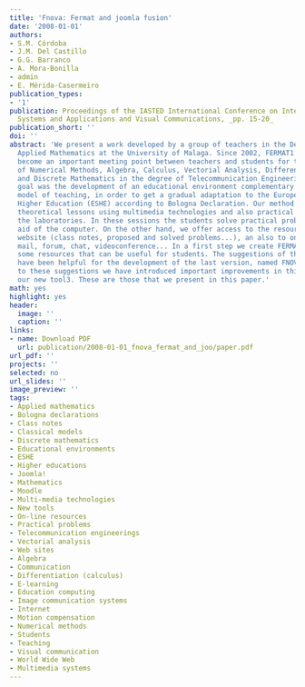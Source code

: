 ```yaml
---
title: 'Fnova: Fermat and joomla fusion'
date: '2008-01-01'
authors:
- S.M. Córdoba
- J.M. Del Castillo
- G.G. Barranco
- A. Mora-Bonilla
- admin
- E. Mérida-Casermeiro
publication_types: 
- '1'
publication: Proceedings of the IASTED International Conference on Internet and Multimedia
  Systems and Applications and Visual Communications, _pp. 15-20_
publication_short: ''
doi: ''
abstract: 'We present a work developed by a group of teachers in the Department of
  Applied Mathematics at the University of Malaga. Since 2002, FERMAT1 Project has
  become an important meeting point between teachers and students for the subjects
  of Numerical Methods, Algebra, Calculus, Vectorial Analysis, Differential Equations
  and Discrete Mathematics in the degree of Telecommunication Engineering. Our main
  goal was the development of an educational environment complementary to the classical
  model of teaching, in order to get a gradual adaptation to the European Space for
  Higher Education (ESHE) according to Bologna Declaration. Our method consists on
  theoretical lessons using multimedia technologies and also practical sessions in
  the laboratories. In these sessions the students solve practical problems with the
  aid of the computer. On the other hand, we offer access to the resources in our
  website (class notes, proposed and solved problems...), an also to on-line resources:
  mail, forum, chat, videoconference... In a first step we create FERMAT website including
  some resources that can be useful for students. The suggestions of these students
  have been helpful for the development of the last version, named FNOVA2. Thanks
  to these suggestions we have introduced important improvements in this version of
  our new tool3. These are those that we present in this paper.'
math: yes
highlight: yes
header:
  image: ''
  caption: ''
links:
- name: Download PDF
  url: publication/2008-01-01_fnova_fermat_and_joo/paper.pdf
url_pdf: ''
projects: ''
selected: no
url_slides: ''
image_preview: ''
tags:
- Applied mathematics
- Bologna declarations
- Class notes
- Classical models
- Discrete mathematics
- Educational environments
- ESHE
- Higher educations
- Joomla!
- Mathematics
- Moodle
- Multi-media technologies
- New tools
- On-line resources
- Practical problems
- Telecommunication engineerings
- Vectorial analysis
- Web sites
- Algebra
- Communication
- Differentiation (calculus)
- E-learning
- Education computing
- Image communication systems
- Internet
- Motion compensation
- Numerical methods
- Students
- Teaching
- Visual communication
- World Wide Web
- Multimedia systems
---
```

